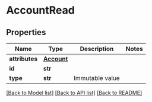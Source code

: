 # AccountRead

## Properties
Name | Type | Description | Notes
------------ | ------------- | ------------- | -------------
**attributes** | [**Account**](Account.md) |  | 
**id** | **str** |  | 
**type** | **str** | Immutable value | 

[[Back to Model list]](../README.md#documentation-for-models) [[Back to API list]](../README.md#documentation-for-api-endpoints) [[Back to README]](../README.md)


